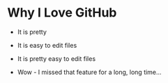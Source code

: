 # Why I Love GitHub

* It is pretty
* It is easy to edit files
* It is pretty easy to edit files

* Wow - I missed that feature for a long, long time...